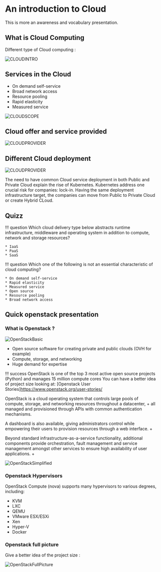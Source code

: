 # An introduction to Cloud

This is more an awareness and vocabulary presentation.

## What is Cloud Computing

Different type of Cloud computing :

![CLOUDINTRO](./files/virtualization/cloud_computing.png "Cloud Computing")

## Services in the Cloud

* On demand self-service
* Broad network access
* Resource pooling
* Rapid elasticity
* Measured service

![CLOUDSCOPE](./files/virtualization/cloud_computing2.png "Cloud Computing scope")

## Cloud offer and service provided 

![CLOUDPROVIDER](./files/virtualization/cloud_provided_managed.png "Cloud Computing provided")

## Different Cloud deployment

![CLOUDPROVIDER](./files/virtualization/cloud_kind_of.png "Cloud Computing Type")

The need to have common Cloud service deployment in both Public and Private Cloud explain the rise of Kubernetes.
Kubernetes address one crucial risk for companies: lock-in. Having the same deployment infrastructure target, 
the companies can move from Public to Private Cloud or create Hybrid CLoud.

## Quizz

!!! question
    Which cloud delivery type below abstracts runtime infrastructure, middleware and operating system in addition to compute, network and storage resources?

    * IaaS
    * PaaS
    * SaaS

!!! question
    Which one of the following is not an essential characteristic of cloud computing?

    * On demand self-service
    * Rapid elasticity
    * Measured service
    * Open source
    * Resource pooling
    * Broad network access

## Quick openstack presentation

### What is Openstack ?

![OpenStackBasic](./files/virtualization/openstack1.png "Openstack basics")

* Open source software for creating private and public clouds (OVH for example)
* Compute, storage, and networking
* Huge demand for expertise 

!!! success
OpenStack is one of the top 3 most active open source projects (Python) and manages 15 million compute cores
You can have a better idea of project size looking at: [Openstack User Stories]https://www.openstack.org/user-stories/

OpenStack is a cloud operating system that controls large pools of compute, storage, and networking resources throughout a datacenter, +
all managed and provisioned through APIs with common authentication mechanisms.

A dashboard is also available, giving administrators control while empowering their users to provision resources through a web interface. +

Beyond standard infrastructure-as-a-service functionality, additional components provide orchestration, fault management and service management amongst other services to ensure high availability of user applications. +

![OpenStackSimplified](./files/virtualization/openstack_archi.png "Openstack simple archi")

### Openstack Hypervisors
OpenStack Compute (nova) supports many hypervisors to various degrees, including:
* KVM
* LXC
* QEMU
* VMware ESX/ESXi
* Xen
* Hyper-V
* Docker

### Openstack full picture

Give a better idea of the project size :

![OpenStackFullPicture](./files/virtualization/openstack_detailed_archi.png "Openstack full picture")

